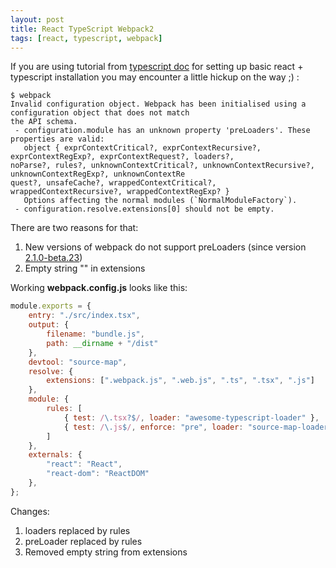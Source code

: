 ```yaml
---
layout: post
title: React TypeScript Webpack2
tags: [react, typescript, webpack]
---
```

If you are using tutorial from [typescript doc](https://www.typescriptlang.org/docs/handbook/react-&-webpack.html) for setting up basic react + typescript installation you may encounter a little hickup on the way ;) :

```
$ webpack
Invalid configuration object. Webpack has been initialised using a configuration object that does not match
the API schema.
 - configuration.module has an unknown property 'preLoaders'. These properties are valid:
   object { exprContextCritical?, exprContextRecursive?, exprContextRegExp?, exprContextRequest?, loaders?,
noParse?, rules?, unknownContextCritical?, unknownContextRecursive?, unknownContextRegExp?, unknownContextRe
quest?, unsafeCache?, wrappedContextCritical?, wrappedContextRecursive?, wrappedContextRegExp? }
   Options affecting the normal modules (`NormalModuleFactory`).
 - configuration.resolve.extensions[0] should not be empty.
```

There are two reasons for that:

1. New versions of webpack do not support preLoaders (since version [2.1.0-beta.23](https://github.com/webpack/webpack/releases/tag/v2.1.0-beta.23))
2. Empty string "" in extensions

Working **webpack.config.js** looks like this:

```javascript
module.exports = {
    entry: "./src/index.tsx",
    output: {
        filename: "bundle.js",
        path: __dirname + "/dist"
    },
    devtool: "source-map",
    resolve: {
        extensions: [".webpack.js", ".web.js", ".ts", ".tsx", ".js"]
    },
    module: {
        rules: [
            { test: /\.tsx?$/, loader: "awesome-typescript-loader" },
            { test: /\.js$/, enforce: "pre", loader: "source-map-loader" }
        ]
    },
    externals: {
        "react": "React",
        "react-dom": "ReactDOM"
    },
};
```

Changes:
1. loaders replaced by rules
2. preLoader replaced by rules
3. Removed empty string from extensions